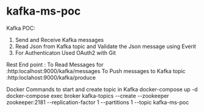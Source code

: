 # kafka-ms-poc

Kafka POC:
1. Send and Receive Kafka messages
2. Read Json from Kafka topic and Validate the Json message using Everit
3. For Authenticaton Used OAuth2 with Git 


Rest End point :
To Read Messages for :http:localhost:9000/kafka/messages
To Push messages to Kafka topic :http:loclahost:9000/kafka/produce 

Docker Commands to start and create topic in Kafka
docker-compose up -d
docker-compose exec broker kafka-topics --create --zookeeper zookeeper:2181 --replication-factor 1 --partitions 1 --topic kafka-ms-poc


